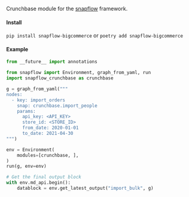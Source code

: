 Crunchbase module for the [snapflow](https://github.com/kvh/snapflow) framework.

#### Install

`pip install snapflow-bigcommerce` or `poetry add snapflow-bigcommerce`

#### Example

```python
from __future__ import annotations

from snapflow import Environment, graph_from_yaml, run
import snapflow_crunchbase as crunchbase

g = graph_from_yaml("""
nodes:
  - key: import_orders
    snap: crunchbase.import_people
    params:
      api_key: <API_KEY>
      store_id: <STORE_ID>
      from_date: 2020-01-01
      to_date: 2021-04-30
""")

env = Environment(
    modules=[crunchbase, ],
)
run(g, env=env)

# Get the final output block
with env.md_api.begin():
    datablock = env.get_latest_output("import_bulk", g)
```
